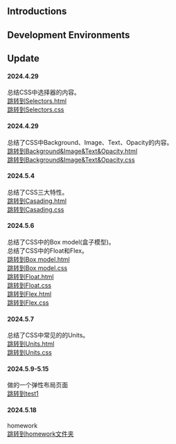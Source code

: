 ## Introductions
## Development Environments

## Update
#### 2024.4.29
总结CSS中选择器的内容。 <br>
[跳转到Selectors.html](https://github.com/yue24413/web_examples/blob/main/webapp/CSS/Selectors/Selectors.html) <br>
[跳转到Selectors.css](https://github.com/yue24413/web_examples/blob/main/webapp/CSS/Selectors/Selectors.css)
#### 2024.4.29
总结了CSS中Background、Image、Text、Opacity的内容。<br>
[跳转到Background&Image&Text&Opacity.html](https://github.com/yue24413/web_examples/blob/main/webapp/CSS/Background%26Image%26Text%26Opacity/Background%26Image%26Text%26Opacity.html)<br>
[跳转到Background&Image&Text&Opacity.css](https://github.com/yue24413/web_examples/blob/main/webapp/CSS/Background%26Image%26Text%26Opacity/Background%26Image%26Text%26Opacity.css)

#### 2024.5.4
总结了CSS三大特性。 <br>
[跳转到Casading.html](https://github.com/yue24413/web_examples/blob/main/webapp/CSS/Cascading/Casading.html) <br>
[跳转到Casading.css](https://github.com/yue24413/web_examples/blob/main/webapp/CSS/Cascading/Casading.css) 

#### 2024.5.6
总结了CSS中的Box model(盒子模型)。 <br>
总结了CSS中的Float和Flex。 <br>
[跳转到Box model.html](https://github.com/yue24413/web_examples/blob/main/webapp/CSS/Box%20Model/Box%20Model.html) <br>
[跳转到Box model.css](https://github.com/yue24413/web_examples/blob/main/webapp/CSS/Box%20Model/Box%20Model.css) <br>
[跳转到Float.html](https://github.com/yue24413/web_examples/blob/main/webapp/CSS/Float%20and%20Flex/Float/Float.html)  <br>
[跳转到Float.css](https://github.com/yue24413/web_examples/blob/main/webapp/CSS/Float%20and%20Flex/Float/Float.css)  <br>
[跳转到Flex.html](https://github.com/yue24413/web_examples/blob/main/webapp/CSS/Float%20and%20Flex/Flex/Flex.html)  <br>
[跳转到Flex.css](https://github.com/yue24413/web_examples/blob/main/webapp/CSS/Float%20and%20Flex/Flex/Flex.css)  

#### 2024.5.7
总结了CSS中常见的的Units。 <br>
[跳转到Units.html](https://github.com/yue24413/web_examples/blob/main/webapp/CSS/Units/Units.html) <br>
[跳转到Units.css](https://github.com/yue24413/web_examples/blob/main/webapp/CSS/Units/Units.css) 

#### 2024.5.9-5.15
做的一个弹性布局页面 <br>
[跳转到test1](./webapp/HTML/webtest/2046-1/test1.html) <br>

#### 2024.5.18
homework <br>
[跳转到homework文件夹](./webapp/JS/homeworks)